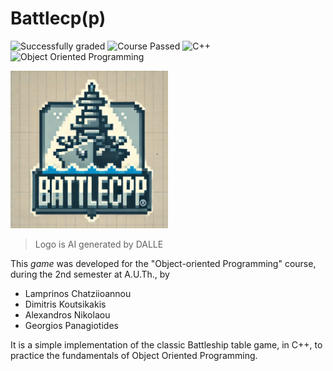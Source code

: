 # Battlecp(p)
![Successfully graded](https://img.shields.io/badge/Successfully_graded-%E2%9C%94%EF%B8%8F-green) 
![Course Passed](https://img.shields.io/badge/Course_passed-%E2%9C%94%EF%B8%8F-green) 
![C++](https://img.shields.io/badge/C++-00599C&logo=c%2B%2B&logoColor=white) 
![Object Oriented Programming](https://img.shields.io/badge/Object%20Oriented%20Programming-blue)

<img src="battlecpp-dalle.png" width="50%"/>


> Logo is AI generated by DALLE


This *game* was developed for the "Object-oriented Programming" course, during the 2nd semester at A.U.Th., by
- Lamprinos Chatziioannou
- Dimitris Koutsikakis
- Alexandros Nikolaou
- Georgios Panagiotides

It is a simple implementation of the classic Battleship table game,  in C++, to practice the fundamentals of Object Oriented Programming.
